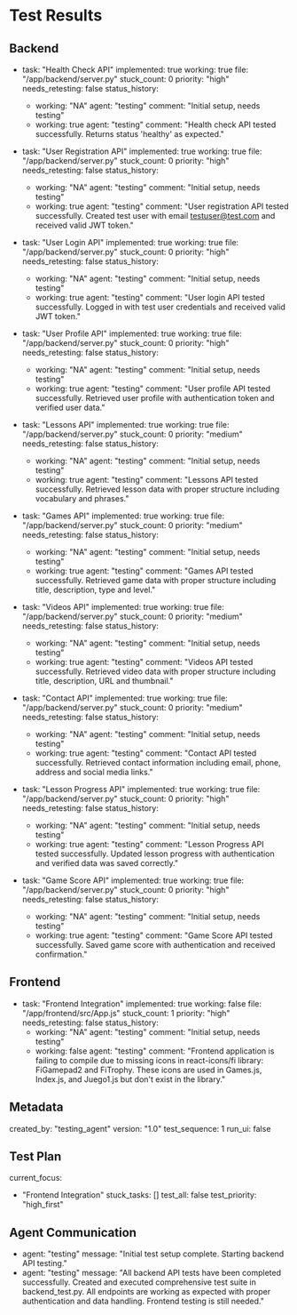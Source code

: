 # Test Results

## Backend
- task: "Health Check API"
  implemented: true
  working: true
  file: "/app/backend/server.py"
  stuck_count: 0
  priority: "high"
  needs_retesting: false
  status_history:
    - working: "NA"
      agent: "testing"
      comment: "Initial setup, needs testing"
    - working: true
      agent: "testing"
      comment: "Health check API tested successfully. Returns status 'healthy' as expected."

- task: "User Registration API"
  implemented: true
  working: true
  file: "/app/backend/server.py"
  stuck_count: 0
  priority: "high"
  needs_retesting: false
  status_history:
    - working: "NA"
      agent: "testing"
      comment: "Initial setup, needs testing"
    - working: true
      agent: "testing"
      comment: "User registration API tested successfully. Created test user with email testuser@test.com and received valid JWT token."

- task: "User Login API"
  implemented: true
  working: true
  file: "/app/backend/server.py"
  stuck_count: 0
  priority: "high"
  needs_retesting: false
  status_history:
    - working: "NA"
      agent: "testing"
      comment: "Initial setup, needs testing"
    - working: true
      agent: "testing"
      comment: "User login API tested successfully. Logged in with test user credentials and received valid JWT token."

- task: "User Profile API"
  implemented: true
  working: true
  file: "/app/backend/server.py"
  stuck_count: 0
  priority: "high"
  needs_retesting: false
  status_history:
    - working: "NA"
      agent: "testing"
      comment: "Initial setup, needs testing"
    - working: true
      agent: "testing"
      comment: "User profile API tested successfully. Retrieved user profile with authentication token and verified user data."

- task: "Lessons API"
  implemented: true
  working: true
  file: "/app/backend/server.py"
  stuck_count: 0
  priority: "medium"
  needs_retesting: false
  status_history:
    - working: "NA"
      agent: "testing"
      comment: "Initial setup, needs testing"
    - working: true
      agent: "testing"
      comment: "Lessons API tested successfully. Retrieved lesson data with proper structure including vocabulary and phrases."

- task: "Games API"
  implemented: true
  working: true
  file: "/app/backend/server.py"
  stuck_count: 0
  priority: "medium"
  needs_retesting: false
  status_history:
    - working: "NA"
      agent: "testing"
      comment: "Initial setup, needs testing"
    - working: true
      agent: "testing"
      comment: "Games API tested successfully. Retrieved game data with proper structure including title, description, type and level."

- task: "Videos API"
  implemented: true
  working: true
  file: "/app/backend/server.py"
  stuck_count: 0
  priority: "medium"
  needs_retesting: false
  status_history:
    - working: "NA"
      agent: "testing"
      comment: "Initial setup, needs testing"
    - working: true
      agent: "testing"
      comment: "Videos API tested successfully. Retrieved video data with proper structure including title, description, URL and thumbnail."

- task: "Contact API"
  implemented: true
  working: true
  file: "/app/backend/server.py"
  stuck_count: 0
  priority: "medium"
  needs_retesting: false
  status_history:
    - working: "NA"
      agent: "testing"
      comment: "Initial setup, needs testing"
    - working: true
      agent: "testing"
      comment: "Contact API tested successfully. Retrieved contact information including email, phone, address and social media links."

- task: "Lesson Progress API"
  implemented: true
  working: true
  file: "/app/backend/server.py"
  stuck_count: 0
  priority: "high"
  needs_retesting: false
  status_history:
    - working: "NA"
      agent: "testing"
      comment: "Initial setup, needs testing"
    - working: true
      agent: "testing"
      comment: "Lesson Progress API tested successfully. Updated lesson progress with authentication and verified data was saved correctly."

- task: "Game Score API"
  implemented: true
  working: true
  file: "/app/backend/server.py"
  stuck_count: 0
  priority: "high"
  needs_retesting: false
  status_history:
    - working: "NA"
      agent: "testing"
      comment: "Initial setup, needs testing"
    - working: true
      agent: "testing"
      comment: "Game Score API tested successfully. Saved game score with authentication and received confirmation."

## Frontend
- task: "Frontend Integration"
  implemented: true
  working: false
  file: "/app/frontend/src/App.js"
  stuck_count: 1
  priority: "high"
  needs_retesting: false
  status_history:
    - working: "NA"
      agent: "testing"
      comment: "Initial setup, needs testing"
    - working: false
      agent: "testing"
      comment: "Frontend application is failing to compile due to missing icons in react-icons/fi library: FiGamepad2 and FiTrophy. These icons are used in Games.js, Index.js, and Juego1.js but don't exist in the library."

## Metadata
created_by: "testing_agent"
version: "1.0"
test_sequence: 1
run_ui: false

## Test Plan
current_focus:
  - "Frontend Integration"
stuck_tasks: []
test_all: false
test_priority: "high_first"

## Agent Communication
- agent: "testing"
  message: "Initial test setup complete. Starting backend API testing."
- agent: "testing"
  message: "All backend API tests have been completed successfully. Created and executed comprehensive test suite in backend_test.py. All endpoints are working as expected with proper authentication and data handling. Frontend testing is still needed."